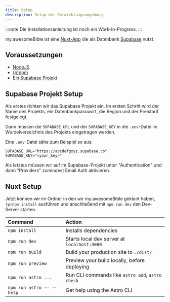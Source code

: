 ```yaml
---
title: Setup
description: Setup der Entwicklungsumgebung
---
```

:::note
 Die Installationsanleitung ist noch ein Work-In-Progress.
:::

my.awesomeBible ist eine [Nuxt-App](https://nuxt.com) die als Datenbank [Supabase](https://supabase.com) nutzt.

## Voraussetzungen
- [NodeJS](https://nodejs.org)
- [(p)npm](https://pnpm.io/)
- [Ein Supabase Projekt](https://supabase.com)

## Supabase Projekt Setup
Als erstes richten wir das Supabase Projekt ein. Im ersten Schritt wird der Name des Projekts, ein Datenbankpasswort, die Region und der Preistarif festgelegt.

Dann müssen die `SUPABASE_URL` und der `SUPABASE_KEY` in die `.env`-Datei im Wurzelverzeichnis des Projekts eingetragen werden.

Eine `.env`-Datei sähe zum Beispiel so aus:

```
SUPABASE_URL="https://abcdefgxyz.supabase.co"
SUPABASE_KEY="<your_key>"
```

Als letztes müssen wir auf im Supabase-Projekt unter "Authentication" und dann "Providers" zumindest Email Auth aktivieren.

## Nuxt Setup
Jetzt können wir im Ordner in den wir my.awesomeBible geklont haben, `(p)npm install` ausführen und anschließend mit `npm run dev` den Dev-Server starten.

| Command                   | Action                                           |
| :------------------------ | :----------------------------------------------- |
| `npm install`             | Installs dependencies                            |
| `npm run dev`             | Starts local dev server at `localhost:3000`      |
| `npm run build`           | Build your production site to `./dist/`          |
| `npm run preview`         | Preview your build locally, before deploying     |
| `npm run astro ...`       | Run CLI commands like `astro add`, `astro check` |
| `npm run astro -- --help` | Get help using the Astro CLI                     |
